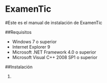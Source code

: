 # ExamenTic
#Este es el manual de instalación de ExamenTic

##Requisitos

* Windows 7 o superior
* Internet Explorer 9
* Microsoft .NET Framework 4.0 o superior
* Microsoft Visual C++ 2008 SP1 o superior

##Instalación

1.